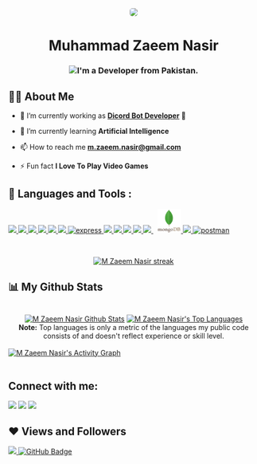 <div class ="img-container" style ="text-align: center" >
<a href="#"><img style= "border-radius: 30%" width="30%" height="auto" src="https://i.imgur.com/iluZIeb.gif" height="175px"/></a>
</div>

<h1 align="center">Muhammad Zaeem Nasir </h1>
<h3 align="center">   <img src="https://raw.githubusercontent.com/MartinHeinz/MartinHeinz/master/wave.gif" width="25px">I'm a Developer from Pakistan.</h3>

## 🙋‍♂️ About Me

- 🔭 I’m currently working as **[Dicord Bot Developer](https://discordapp.com/users/608254748335931402)** 🤖️

- 🌱 I’m currently learning **Artificial Intelligence**

- 📫 How to reach me **m.zaeem.nasir@gmail.com**

- ⚡ Fun fact **I Love To Play Video Games**

## 🚀 Languages and Tools :

<p align="left"> 
    <!--C++ -->
    <a href="https://isocpp.org/" target="_blank"> <img src="https://upload.wikimedia.org/wikipedia/commons/thumb/1/18/ISO_C%2B%2B_Logo.svg/1822px-ISO_C%2B%2B_Logo.svg.png" style= "width: 40px"/> </a>
    <!--Python -->
    <a href="https://www.python.org" target="_blank"> <img src="https://img.icons8.com/color/48/000000/python.png"/> </a>
    <!--React -->
    <a href="https://reactjs.org/" target="_blank"> <img src="https://img.icons8.com/color/48/000000/react-native.png"/> </a>
    <!--C -->
    <a href="https://www.cprogramming.com/" target="_blank"> <img src="https://upload.wikimedia.org/wikipedia/commons/1/19/C_Logo.png" style= "width: 40px"/> </a>
    <!--Git-->
    <a href="https://git-scm.com/" target="_blank"> <img src="https://img.icons8.com/color/48/000000/git.png"/> </a>
    <!--C#   -->
    <a href="https://docs.microsoft.com/en-us/dotnet/csharp/" target="_blank"> <img src="https://iconape.com/wp-content/files/km/370669/svg/c-sharp-logo-icon-png-svg.png" style= "width: 40px"/> </a>
    <!--Discord Bot Developer  -->
    <a href="https://discord.com/developers/docs/intro" target="_blank"> <img src="https://i.imgur.com/dsyltkM.png" alt="express" width="45" height="45"/> </a>
    <!--Js    -->
    <a href="https://developer.mozilla.org/en-US/docs/Web/JavaScript" target="_blank"> <img src="https://img.icons8.com/color/48/000000/javascript.png"/> </a>
    <!--HTML   -->
    <a href="https://www.w3.org/html/" target="_blank"> <img src="https://img.icons8.com/color/48/000000/html-5.png"/> </a>
    <!--Css   -->
    <a href="https://www.w3schools.com/css/" target="_blank"> <img src="https://img.icons8.com/color/48/000000/css3.png"/> </a>
    <!--BootStrap  -->
    <a href="https://getbootstrap.com" target="_blank"> <img src="https://img.icons8.com/color/48/000000/bootstrap.png"/> </a>
    <!--Node  -->
    <a style="padding-right:8px;" href="https://nodejs.org" target="_blank"> <img src="https://img.icons8.com/color/48/000000/nodejs.png"/> </a>
    <!--MongoDB   -->
    <a href="https://www.mongodb.com/" target="_blank"> <img src="https://raw.githubusercontent.com/devicons/devicon/master/icons/mongodb/mongodb-original-wordmark.svg" alt="mongodb" width="48" height="48"/> </a>
    <!--FireBase   -->
    <a href="https://firebase.google.com/" target="_blank"> <img src="https://img.icons8.com/color/48/000000/firebase.png"/> </a>
    <!--PostMan  -->
    <a href="https://postman.com" target="_blank"> <img src="https://www.vectorlogo.zone/logos/getpostman/getpostman-icon.svg" alt="postman" width="45" height="45"/> </a>

</p>
<br/>
<div class ="img-container" style ="text-align: center;" >
<!--GitHub Streak Stats [img] -->
<p align="center">
    <a href="https://github.com/mzaeemnasir">
        <img title="Streak Stats" alt="M Zaeem Nasir streak" src="https://github-readme-streak-stats.herokuapp.com/?user=mzaeemnasir&theme=black-ice&hide_border=true&stroke=0000&background=060A0CD0"/>
    </a>
</p>
<!--GITHUB STATS -->
</div>

## 📊 My Github Stats

<div class ="img-container" style ="text-align: center;" >
<br/>
    <a href="htpps://github.com/mzaeemnasir"><img alt="M Zaeem Nasir Github Stats" src="https://github-readme-stats.vercel.app/api?username=mzaeemnasir&show_icons=true&count_private=true&theme=react&hide_border=true&bg_color=060A0CD0"/></a>
    <a href="https://github.com/mzaeemnasir"><img alt="M Zaeem Nasir's Top Languages" src="https://github-readme-stats.vercel.app/api/top-langs/?username=mzaeemnasir&langs_count=8&count_private=true&layout=compact&theme=react&hide_border=true&bg_color=060A0CD0" /></a>
  <br/>
  <b>Note:</b> Top languages is only a metric of the languages my public code consists of and doesn't reflect experience or skill level.
<br/>
<br/>

</div>
<a href="https://github.com/mzaeemnasir"><img alt="M Zaeem Nasir's Activity Graph" src="https://activity-graph.herokuapp.com/graph?username=mzaeemnasir&bg_color=0D1117&color=5BCDEC&line=5BCDEC&point=FFFFFF&hide_border=true" /></a>

<br/>
<br/>

## Connect with me:

<p align="left">

<a href = "https://www.linkedin.com/in/muhammad-zaeem-nasir/"><img src="https://img.icons8.com/fluent/48/000000/linkedin.png"/></a>
<a href = "https://www.instagram.com/mzaeemnasir/"><img src="https://img.icons8.com/fluent/48/000000/instagram-new.png"/></a><!--Discord Profile -->
<a href = "https://discordapp.com/users/608254748335931402"><img style = "width: 45px"  src="https://www.freepnglogos.com/uploads/discord-logo-png/discord-will-provide-official-verification-esports-team-4.png"/></a>

</p>

## ❤ Views and Followers

<a href="https://github.com/mzaeemnasir/github-profile-views-counter">
    <img src="https://komarev.com/ghpvc/?username=mzaeemnasir">
</a>
<a href="https://github.com/mzaeemnasir?tab=followers"><img src="https://img.shields.io/github/followers/mzaeemnasir?label=Followers&style=social" alt="GitHub Badge"></a>
